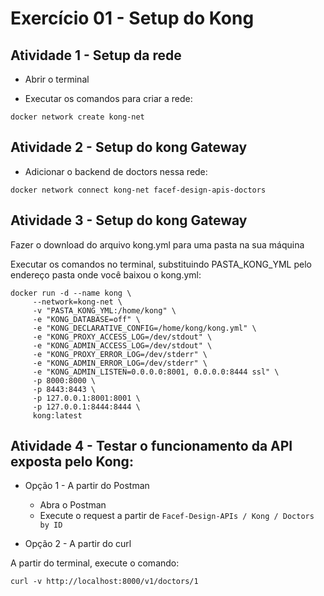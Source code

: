 # Exercício 01 - Setup do Kong

## Atividade 1 - Setup da rede

- Abrir o terminal

- Executar os comandos para criar a rede:
```
docker network create kong-net
```

## Atividade 2 - Setup do kong Gateway

- Adicionar o backend de doctors nessa rede:
```
docker network connect kong-net facef-design-apis-doctors
```

## Atividade 3 - Setup do kong Gateway

Fazer o download do arquivo kong.yml para uma pasta na sua máquina

Executar os comandos no terminal, substituindo PASTA_KONG_YML pelo endereço pasta onde você baixou o kong.yml:
```
docker run -d --name kong \
     --network=kong-net \
     -v "PASTA_KONG_YML:/home/kong" \
     -e "KONG_DATABASE=off" \
     -e "KONG_DECLARATIVE_CONFIG=/home/kong/kong.yml" \
     -e "KONG_PROXY_ACCESS_LOG=/dev/stdout" \
     -e "KONG_ADMIN_ACCESS_LOG=/dev/stdout" \
     -e "KONG_PROXY_ERROR_LOG=/dev/stderr" \
     -e "KONG_ADMIN_ERROR_LOG=/dev/stderr" \
     -e "KONG_ADMIN_LISTEN=0.0.0.0:8001, 0.0.0.0:8444 ssl" \
     -p 8000:8000 \
     -p 8443:8443 \
     -p 127.0.0.1:8001:8001 \
     -p 127.0.0.1:8444:8444 \
     kong:latest
```

## Atividade 4 - Testar o funcionamento da API exposta pelo Kong:

- Opção 1 - A partir do Postman
    - Abra o Postman 
    - Execute o request a partir de `Facef-Design-APIs / Kong / Doctors by ID`

- Opção 2 - A partir do curl

 A partir do terminal, execute o comando:
```
curl -v http://localhost:8000/v1/doctors/1
```

